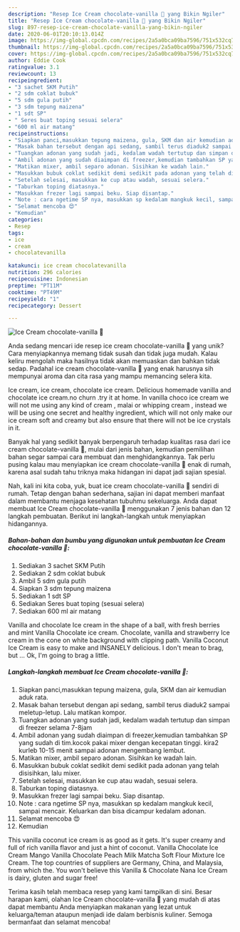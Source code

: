 ```yaml
---
description: "Resep Ice Cream chocolate-vanilla 🍦 yang Bikin Ngiler"
title: "Resep Ice Cream chocolate-vanilla 🍦 yang Bikin Ngiler"
slug: 897-resep-ice-cream-chocolate-vanilla-yang-bikin-ngiler
date: 2020-06-01T20:10:13.014Z
image: https://img-global.cpcdn.com/recipes/2a5a0bca09ba7596/751x532cq70/ice-cream-chocolate-vanilla-🍦-foto-resep-utama.jpg
thumbnail: https://img-global.cpcdn.com/recipes/2a5a0bca09ba7596/751x532cq70/ice-cream-chocolate-vanilla-🍦-foto-resep-utama.jpg
cover: https://img-global.cpcdn.com/recipes/2a5a0bca09ba7596/751x532cq70/ice-cream-chocolate-vanilla-🍦-foto-resep-utama.jpg
author: Eddie Cook
ratingvalue: 3.1
reviewcount: 13
recipeingredient:
- "3 sachet SKM Putih"
- "2 sdm coklat bubuk"
- "5 sdm gula putih"
- "3 sdm tepung maizena"
- "1 sdt SP"
- " Seres buat toping sesuai selera"
- "600 ml air matang"
recipeinstructions:
- "Siapkan panci,masukkan tepung maizena, gula, SKM dan air kemudian aduk rata."
- "Masak bahan tersebut dengan api sedang, sambil terus diaduk2 sampai meletup-letup. Lalu matikan kompor."
- "Tuangkan adonan yang sudah jadi, kedalam wadah tertutup dan simpan di freezer selama 7-8jam"
- "Ambil adonan yang sudah diaimpan di freezer,kemudian tambahkan SP yang sudah di tim.kocok pakai mixer dengan kecepatan tinggi. kira2 kurleb 10-15 menit sampai adonan mengembang lembut."
- "Matikan mixer, ambil separo adonan. Sisihkan ke wadah lain."
- "Masukkan bubuk coklat sedikit demi sedikit pada adonan yang telah disisihkan, lalu mixer."
- "Setelah selesai, masukkan ke cup atau wadah, sesuai selera."
- "Taburkan toping diatasnya."
- "Masukkan frezer lagi sampai beku. Siap disantap."
- "Note : cara ngetime SP nya, masukkan sp kedalam mangkuk kecil, sampai mencair. Keluarkan dan bisa dicampur kedalam adonan."
- "Selamat mencoba 😍"
- "Kemudian"
categories:
- Resep
tags:
- ice
- cream
- chocolatevanilla

katakunci: ice cream chocolatevanilla 
nutrition: 296 calories
recipecuisine: Indonesian
preptime: "PT11M"
cooktime: "PT49M"
recipeyield: "1"
recipecategory: Dessert

---
```



![Ice Cream chocolate-vanilla 🍦](https://img-global.cpcdn.com/recipes/2a5a0bca09ba7596/751x532cq70/ice-cream-chocolate-vanilla-🍦-foto-resep-utama.jpg)

Anda sedang mencari ide resep ice cream chocolate-vanilla 🍦 yang unik? Cara menyiapkannya memang tidak susah dan tidak juga mudah. Kalau keliru mengolah maka hasilnya tidak akan memuaskan dan bahkan tidak sedap. Padahal ice cream chocolate-vanilla 🍦 yang enak harusnya sih mempunyai aroma dan cita rasa yang mampu memancing selera kita.

Ice cream, ice cream, chocolate ice cream. Delicious homemade vanilla and chocolate ice cream.no churn .try it at home. In vanilla choco ice cream we will not me using any kind of cream , malai or whipping cream , instead we will be using one secret and healthy ingredient, which will not only make our ice cream soft and creamy but also ensure that there will not be ice crystals in it.

Banyak hal yang sedikit banyak berpengaruh terhadap kualitas rasa dari ice cream chocolate-vanilla 🍦, mulai dari jenis bahan, kemudian pemilihan bahan segar sampai cara membuat dan menghidangkannya. Tak perlu pusing kalau mau menyiapkan ice cream chocolate-vanilla 🍦 enak di rumah, karena asal sudah tahu triknya maka hidangan ini dapat jadi sajian spesial.


Nah, kali ini kita coba, yuk, buat ice cream chocolate-vanilla 🍦 sendiri di rumah. Tetap dengan bahan sederhana, sajian ini dapat memberi manfaat dalam membantu menjaga kesehatan tubuhmu sekeluarga. Anda dapat membuat Ice Cream chocolate-vanilla 🍦 menggunakan 7 jenis bahan dan 12 langkah pembuatan. Berikut ini langkah-langkah untuk menyiapkan hidangannya.

<!--inarticleads1-->

##### Bahan-bahan dan bumbu yang digunakan untuk pembuatan Ice Cream chocolate-vanilla 🍦:

1. Sediakan 3 sachet SKM Putih
1. Sediakan 2 sdm coklat bubuk
1. Ambil 5 sdm gula putih
1. Siapkan 3 sdm tepung maizena
1. Sediakan 1 sdt SP
1. Sediakan  Seres buat toping (sesuai selera)
1. Sediakan 600 ml air matang


Vanilla and chocolate Ice cream in the shape of a ball, with fresh berries and mint Vanilla Chocolate ice cream. Chocolate, vanilla and strawberry Ice cream in the cone on white background with clipping path. Vanilla Coconut Ice Cream is easy to make and INSANELY delicious. I don&#39;t mean to brag, but … Ok, I&#39;m going to brag a little. 

<!--inarticleads2-->

##### Langkah-langkah membuat Ice Cream chocolate-vanilla 🍦:

1. Siapkan panci,masukkan tepung maizena, gula, SKM dan air kemudian aduk rata.
1. Masak bahan tersebut dengan api sedang, sambil terus diaduk2 sampai meletup-letup. Lalu matikan kompor.
1. Tuangkan adonan yang sudah jadi, kedalam wadah tertutup dan simpan di freezer selama 7-8jam
1. Ambil adonan yang sudah diaimpan di freezer,kemudian tambahkan SP yang sudah di tim.kocok pakai mixer dengan kecepatan tinggi. kira2 kurleb 10-15 menit sampai adonan mengembang lembut.
1. Matikan mixer, ambil separo adonan. Sisihkan ke wadah lain.
1. Masukkan bubuk coklat sedikit demi sedikit pada adonan yang telah disisihkan, lalu mixer.
1. Setelah selesai, masukkan ke cup atau wadah, sesuai selera.
1. Taburkan toping diatasnya.
1. Masukkan frezer lagi sampai beku. Siap disantap.
1. Note : cara ngetime SP nya, masukkan sp kedalam mangkuk kecil, sampai mencair. Keluarkan dan bisa dicampur kedalam adonan.
1. Selamat mencoba 😍
1. Kemudian


This vanilla coconut ice cream is as good as it gets. It&#39;s super creamy and full of rich vanilla flavor and just a hint of coconut. Vanilla Chocolate Ice Cream Mango Vanilla Chocolate Peach Milk Matcha Soft Flour Mixture Ice Cream. The top countries of suppliers are Germany, China, and Malaysia, from which the. You won&#39;t believe this Vanilla &amp; Chocolate Nana Ice Cream is dairy, gluten and sugar free! 

Terima kasih telah membaca resep yang kami tampilkan di sini. Besar harapan kami, olahan Ice Cream chocolate-vanilla 🍦 yang mudah di atas dapat membantu Anda menyiapkan makanan yang lezat untuk keluarga/teman ataupun menjadi ide dalam berbisnis kuliner. Semoga bermanfaat dan selamat mencoba!
